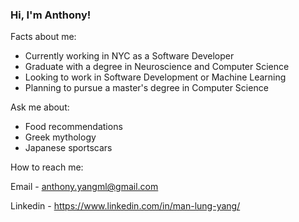 ### Hi, I'm Anthony!

Facts about me:

- Currently working in NYC as a Software Developer
- Graduate with a degree in Neuroscience and Computer Science
- Looking to work in Software Development or Machine Learning 
- Planning to pursue a master's degree in Computer Science


Ask me about:

- Food recommendations 
- Greek mythology
- Japanese sportscars 

How to reach me:

Email - anthony.yangml@gmail.com 

Linkedin - https://www.linkedin.com/in/man-lung-yang/


